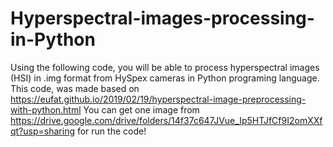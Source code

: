 # Hyperspectral-images-processing-in-Python
Using the following code, you will be able to process hyperspectral images (HSI) in .img format from HySpex cameras in Python programing language. This code, was made based on https://eufat.github.io/2019/02/19/hyperspectral-image-preprocessing-with-python.html
You can get one image from https://drive.google.com/drive/folders/14f37c647JVue_Ip5HTJfCf9I2omXXfqt?usp=sharing for run the code!
